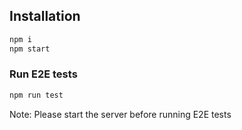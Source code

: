 ## Installation

```sh
npm i
npm start
```


### Run E2E tests

```sh
npm run test
```

Note: Please start the server before running E2E tests


